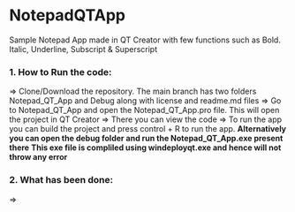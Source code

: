 # NotepadQTApp
Sample Notepad App made in QT Creator with few functions such as Bold. Italic, Underline, Subscript &amp; Superscript 

### 1. How to Run the code: 
=> Clone/Download the repository. The main branch has two folders Notepad_QT_App and Debug along with license and readme.md files
=> Go to Notepad_QT_App and open the Notepad_QT_App.pro file. This will open the project in QT Creator 
=> There you can view the code 
=> To run the app you can build the project and press control + R to run the app. 
 **Alternatively you can open the debug folder and run the Notepad_QT_App.exe present there**
 **This exe file is compliled using windeployqt.exe and hence will not throw any error** 
 
### 2. What has been done:
=> 
